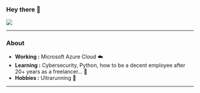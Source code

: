 ### Hey there 👋

[![](https://img.shields.io/badge/Twitter-dantracey-blue)](https://twitter.com/dantracey)

---------------------------------------------------------------------------------------------------------------------------------------------------------------------------------
### About
-  **Working :**  Microsoft Azure Cloud :cloud:
-  **Learning :** Cybersecurity, Python, how to be a decent employee after 20+ years as a freelancer...  :blue_book:
-  **Hobbies :** Ultrarunning :running_shirt_with_sash:

---------------------------------------------------------------------------------------------------------------------------------------------------------------------------------
